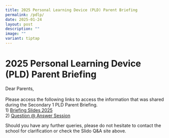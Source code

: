 ```yaml
---
title: 2025 Personal Learning Device (PLD) Parent Briefing
permalink: /pdlp/
date: 2025-01-24
layout: post
description: ""
image: ""
variant: tiptap
---
```

<h1><strong>2025 Personal Learning Device (PLD) Parent Briefing</strong></h1>
<p>Dear Parents,&nbsp;
<br>
<br>Please access the following links to access the information that was shared
during the Secondary 1 PLD Parent Briefing.
<br>1) <a href="/files/NDLP_General_Parent_Briefing_Slides_2025_Parent_Copy.pdf" rel="noopener nofollow" target="_blank">Briefing Slides 2025</a><strong><u><br></u></strong>2)
<a href="https://app.sli.do/event/cvDkHowtZWd51N3gzQAPN5" rel="noopener nofollow" target="_blank">Question @ Answer Session</a>
</p>
<p></p>
<p>Should you have any further queries, please do not hesitate to contact
the school for clarification or check the Slido Q&amp;A site above.
<br>
<br>
</p>